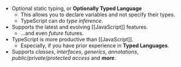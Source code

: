 - Optional static typing, or **Optionally Typed Language**
	- This allows you to declare variables and not specify their types.
	- TypeScript can do _type inference_.
- Supports the latest and evolving [[JavaScript]] features.
	- ...and even _future_ futures.
- TypeScript is more productive than [[JavaScript]].
	- Especially, if you have prior experience in **Typed Languages**.
- Supports _classes_, _interfaces_, _generics_, _annotations_, _public_/_private_/_protected_ _access_ and **_more_**.
